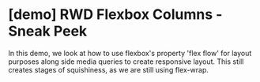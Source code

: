 # [demo] RWD Flexbox Columns - Sneak Peek

In this demo, we look at how to use flexbox's property 'flex flow' for layout purposes along side media queries to create responsive layout. This still creates stages of squishiness, as we are still using flex-wrap. 

